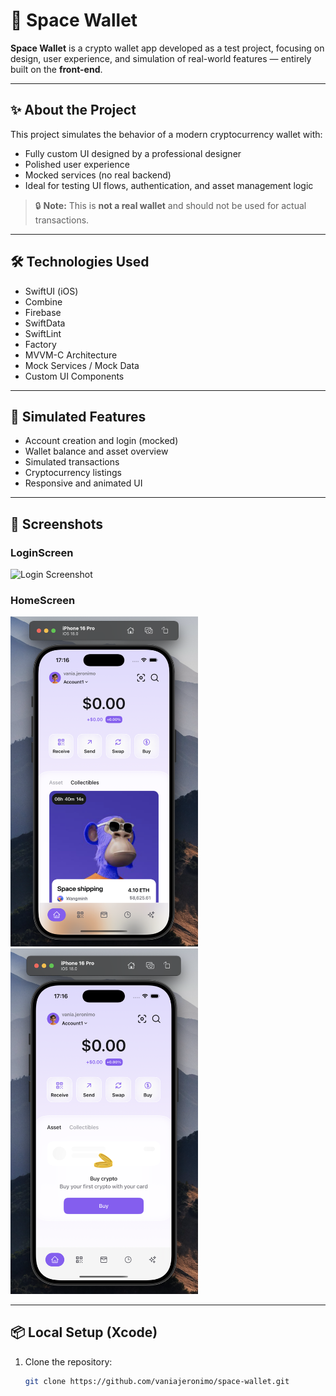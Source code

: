 # 🚀 Space Wallet

**Space Wallet** is a crypto wallet app developed as a test project, focusing on design, user experience, and simulation of real-world features — entirely built on the **front-end**.

---

## ✨ About the Project

This project simulates the behavior of a modern cryptocurrency wallet with:

- Fully custom UI designed by a professional designer  
- Polished user experience  
- Mocked services (no real backend)  
- Ideal for testing UI flows, authentication, and asset management logic

> 🔒 **Note:** This is **not a real wallet** and should not be used for actual transactions.

---

## 🛠️ Technologies Used

- SwiftUI (iOS)
- Combine
- Firebase
- SwiftData
- SwiftLint
- Factory
- MVVM-C Architecture
- Mock Services / Mock Data
- Custom UI Components

---

## 📱 Simulated Features

- Account creation and login (mocked)
- Wallet balance and asset overview
- Simulated transactions
- Cryptocurrency listings
- Responsive and animated UI

---

## 📸 Screenshots

### LoginScreen

<img src="Screenshots/login_screenshot" width="300" alt="Login Screenshot">

### HomeScreen

<img src="Screenshots/homepage_screenshot.png" width="300" alt="Homepage Screenshot">
<img src="Screenshots/homepage_screenshot_empty_assets.png" width="300" alt="Homepage Screenshot">

---

## 📦 Local Setup (Xcode)

1. Clone the repository:
   ```bash
   git clone https://github.com/vaniajeronimo/space-wallet.git
